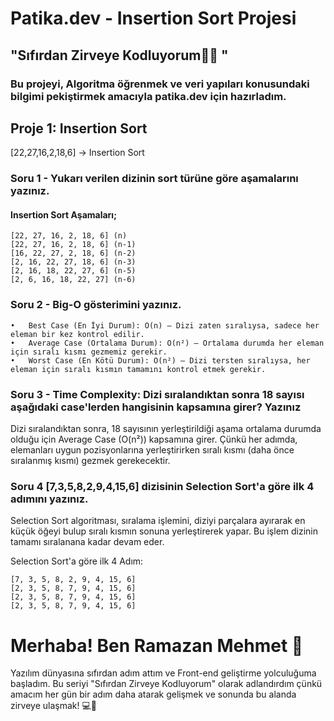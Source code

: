 # Patika.dev - Insertion Sort Projesi

## "Sıfırdan Zirveye Kodluyorum👩‍💻 "

### Bu projeyi, Algoritma öğrenmek ve veri yapıları konusundaki bilgimi pekiştirmek amacıyla patika.dev için hazırladım.

## Proje 1: Insertion Sort

[22,27,16,2,18,6] -> Insertion Sort

### Soru 1 - Yukarı verilen dizinin sort türüne göre aşamalarını yazınız.

#### Insertion Sort Aşamaları;

	[22, 27, 16, 2, 18, 6] (n)
    [22, 27, 16, 2, 18, 6] (n-1)
	[16, 22, 27, 2, 18, 6] (n-2)
	[2, 16, 22, 27, 18, 6] (n-3)
	[2, 16, 18, 22, 27, 6] (n-5)
	[2, 6, 16, 18, 22, 27] (n-6)


### Soru 2 - Big-O gösterimini yazınız.

	•	Best Case (En İyi Durum): O(n) — Dizi zaten sıralıysa, sadece her eleman bir kez kontrol edilir.
	•	Average Case (Ortalama Durum): O(n²) — Ortalama durumda her eleman için sıralı kısmı gezmemiz gerekir.
	•	Worst Case (En Kötü Durum): O(n²) — Dizi tersten sıralıysa, her eleman için sıralı kısmın tamamını kontrol etmek gerekir.


### Soru 3 - Time Complexity: Dizi sıralandıktan sonra 18 sayısı aşağıdaki case'lerden hangisinin kapsamına girer? Yazınız

Dizi sıralandıktan sonra, 18 sayısının yerleştirildiği aşama ortalama durumda olduğu için Average Case (O(n²)) kapsamına girer. 
Çünkü her adımda, elemanları uygun pozisyonlarına yerleştirirken sıralı kısmı (daha önce sıralanmış kısmı) gezmek gerekecektir.



### Soru 4 [7,3,5,8,2,9,4,15,6] dizisinin Selection Sort'a göre ilk 4 adımını yazınız.


Selection Sort algoritması, sıralama işlemini, diziyi parçalara ayırarak en küçük öğeyi bulup sıralı kısmın sonuna yerleştirerek yapar. 
Bu işlem dizinin tamamı sıralanana kadar devam eder.


Selection Sort'a göre ilk 4 Adım:

	[7, 3, 5, 8, 2, 9, 4, 15, 6]
	[2, 3, 5, 8, 7, 9, 4, 15, 6]
	[2, 3, 5, 8, 7, 9, 4, 15, 6]
	[2, 3, 5, 8, 7, 9, 4, 15, 6]
	

# Merhaba! Ben Ramazan Mehmet 👋

Yazılım dünyasına sıfırdan adım attım ve Front-end geliştirme yolculuğuma başladım. Bu seriyi "Sıfırdan Zirveye Kodluyorum" olarak adlandırdım çünkü amacım her gün bir adım daha atarak gelişmek ve sonunda bu alanda zirveye ulaşmak! 💻🚀
	





